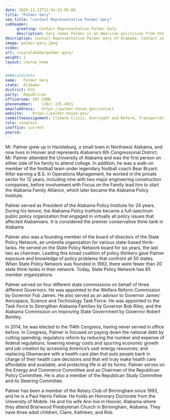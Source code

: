 ```yaml
---
date: 2020-11-22T11:54:12-05:00
title: "Palmer Gary"
seo_title: "contact Representative Palmer Gary"
subheader:
     greeting: Contact Representative Palmer Gary 
     description: Gary James Palmer is an American politician from the state of Alabama. Elected to the United States House of Representatives in 2014, he represents Alabama's 6th congressional district. The district includes the wealthier portions of Birmingham, as well as most of that city's suburbs.
description: Contact Representative Palmer Gary of Alabama. Contact information for Palmer Gary includes email address, phone number, and mailing address.
image: palmer-gary.jpeg
video: 
url: /usa/alabama/palmer-gary/
weight: 1
layout: course_home


####candidate
name:	Palmer Gary
state:	Alabama
district: 6th
party:	Republican
officeroom:	207 CHOB
phonenumber:	(202) 225-4921
emailaddress:	https://palmer.house.gov/contact
website:	https://palmer.house.gov/
committeeassignment: Climate Crisis, Oversight and Reform, Transportation and Infrastructure
role: congress
inoffice: current
powrid: 
---
```


Mr. Palmer grew up in Hackleburg, a small town in Northwest Alabama, and now lives in Hoover and represents Alabama’s 6th Congressional District. Mr. Palmer attended the University of Alabama and was the first person on either side of his family to attend college. In addition, he was a walk-on member of the football team under legendary football coach Bear Bryant. After earning a B.S. in Operations Management, he worked in the private sector for 12 years, including nine with two major engineering construction companies, before involvement with Focus on the Family lead him to start the Alabama Family Alliance, which later became the Alabama Policy Institute.

Palmer served as President of the Alabama Policy Institute for 24 years. During his tenure, the Alabama Policy Institute became a full-spectrum public policy organization that engaged in virtually all policy issues that affected Alabamians. It is considered the premier conservative think-tank in Alabama.

Palmer also was a founding member of the board of directors of the State Policy Network, an umbrella organization for various state-based think-tanks. He served on the State Policy Network board for six years, the last two as chairman. Leading this broad coalition of policy thinkers gave Palmer exposure and knowledge of policy problems that confront all 50 states. When State Policy Network was founded in 1992, there were fewer than 20 state think-tanks in their network. Today, State Policy Network has 65 member organizations.

Palmer served on four different state commissions on behalf of three different Governors. He was appointed to the Welfare Reform Commission by Governor Fob James. He also served as an advisor to Governor James’ Aerospace, Science and Technology Task Force. He was appointed to the Task Force to Strengthen Alabama Families by Governor Bob Riley, and the Alabama Commission on Improving State Government by Governor Robert Bentley.

In 2014, he was elected to the 114th Congress, having never served in office before. In Congress, Palmer is focused on paying down the national debt by cutting spending; regulatory reform by reducing the number and expense of federal regulations; lowering energy costs and spurring economic growth and job creation by accessing America’s vast energy resources; and replacing Obamacare with a health care plan that puts people back in charge of their health care decisions and that will truly make health care affordable and available; and protecting life in all its forms. Palmer serves on the Energy and Commerce Committee and as Chairman of the Republican Policy Committee. He is also a member of the Republican Study Committee and its Steering Committee.

Palmer has been a member of the Rotary Club of Birmingham since 1993, and he is a Paul Harris Fellow. He holds an Honorary Doctorate from the University of Mobile. He and his wife Ann live in Hoover, Alabama where they attend Briarwood Presbyterian Church in Birmingham, Alabama. They have three adult children, Claire, Kathleen, and Rob.
